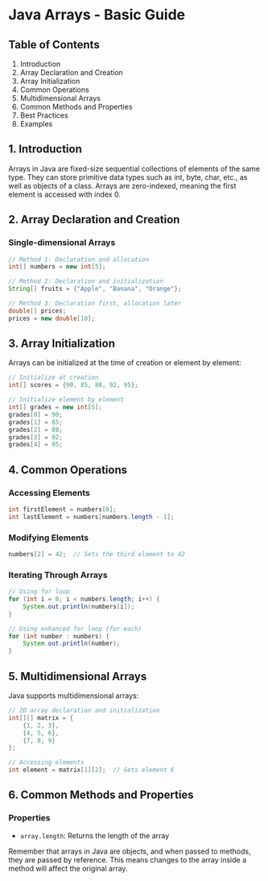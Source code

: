 # Java Arrays - Basic Guide

## Table of Contents
1. Introduction
2. Array Declaration and Creation
3. Array Initialization
4. Common Operations
5. Multidimensional Arrays
6. Common Methods and Properties
7. Best Practices
8. Examples

## 1. Introduction
Arrays in Java are fixed-size sequential collections of elements of the same type. They can store primitive data types such as int, byte, char, etc., as well as objects of a class. Arrays are zero-indexed, meaning the first element is accessed with index 0.

## 2. Array Declaration and Creation

### Single-dimensional Arrays
```java
// Method 1: Declaration and allocation
int[] numbers = new int[5];

// Method 2: Declaration and initialization
String[] fruits = {"Apple", "Banana", "Orange"};

// Method 3: Declaration first, allocation later
double[] prices;
prices = new double[10];
```

## 3. Array Initialization
Arrays can be initialized at the time of creation or element by element:

```java
// Initialize at creation
int[] scores = {90, 85, 88, 92, 95};

// Initialize element by element
int[] grades = new int[5];
grades[0] = 90;
grades[1] = 85;
grades[2] = 88;
grades[3] = 92;
grades[4] = 95;
```

## 4. Common Operations

### Accessing Elements
```java
int firstElement = numbers[0];
int lastElement = numbers[numbers.length - 1];
```

### Modifying Elements
```java
numbers[2] = 42;  // Sets the third element to 42
```

### Iterating Through Arrays
```java
// Using for loop
for (int i = 0; i < numbers.length; i++) {
    System.out.println(numbers[i]);
}

// Using enhanced for loop (for-each)
for (int number : numbers) {
    System.out.println(number);
}
```

## 5. Multidimensional Arrays
Java supports multidimensional arrays:

```java
// 2D array declaration and initialization
int[][] matrix = {
    {1, 2, 3},
    {4, 5, 6},
    {7, 8, 9}
};

// Accessing elements
int element = matrix[1][2];  // Gets element 6
```

## 6. Common Methods and Properties

### Properties
- `array.length`: Returns the length of the array

Remember that arrays in Java are objects, and when passed to methods, they are passed by reference. This means changes to the array inside a method will affect the original array.